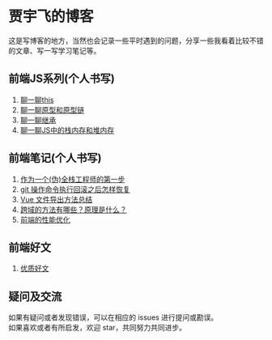 贾宇飞的博客
==================================
这是写博客的地方，当然也会记录一些平时遇到的问题，分享一些我看着比较不错的文章、写一写学习笔记等。

前端JS系列(个人书写)
-----------------------------------  
  1. [聊一聊this](https://github.com/xaiofei/Blog/issues/1)<br />  
  2. [聊一聊原型和原型链](https://github.com/xaiofei/Blog/issues/3)<br />
  3. [聊一聊继承](https://github.com/xaiofei/Blog/issues/4)<br />
  4. [聊一聊JS中的栈内存和堆内存](https://github.com/xaiofei/Blog/issues/8)<br />
  
前端笔记(个人书写)
-----------------------------------  
  1. [作为一个(伪)全栈工程师的第一步](https://github.com/xaiofei/Blog/issues/2)<br /> 
  2. [git 操作命令执行回滚之后怎样恢复](https://github.com/xaiofei/Blog/issues/5)<br /> 
  3. [Vue 文件导出方法总结](https://github.com/xaiofei/Blog/issues/6)<br /> 
  4. [跨域的方法有哪些？原理是什么？](https://github.com/xaiofei/Blog/issues/7)<br /> 
  5. [前端的性能优化](https://github.com/xaiofei/Blog/issues/9)<br /> 
  
前端好文
-----------------------------------  
  1. [优质好文](https://github.com/xaiofei/Blog/blob/master/process/article.md)<br />   

疑问及交流 
-----------------------------------  
  如果有疑问或者发现错误，可以在相应的 issues 进行提问或勘误。<br />
  如果喜欢或者有所启发，欢迎 star，共同努力共同进步。 <br />      

